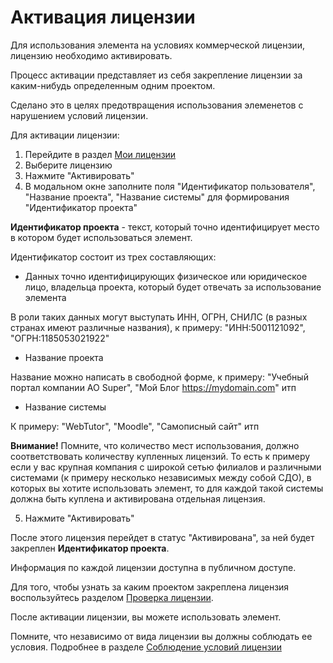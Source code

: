 # Активация лицензии

Для использования элемента на условиях коммерческой лицензии, лицензию необходимо активировать.

Процесс активации представляет из себя закрепление лицензии за каким-нибудь определенным одним проектом.

Сделано это в целях предотвращения использования элеменетов с нарушением условий лицензии.

Для активации лицензии:

1) Перейдите в раздел [Мои лицензии](/guide/my-licenses/)
2) Выберите лицензию
3) Нажмите "Активировать"
4) В модальном окне заполните поля "Идентификатор пользователя", "Название проекта", "Название системы" для формирования "Идентификатор проекта"

**Идентификатор проекта** - текст, который точно идентифицирует место в котором будет использоваться элемент.

Идентификатор состоит из трех составляющих:

* Данных точно идентифицирующих физическое или юридическое лицо, владельца проекта, который будет отвечать за использование элемента

В роли таких данных могут выступать ИНН, ОГРН, СНИЛС (в разных странах имеют различные названия), к примеру: "ИНН:5001121092", "ОГРН:1185053021922" 

* Название проекта

Название можно написать в свободной форме, к примеру: "Учебный портал компании АО Super", "Мой Блог https://mydomain.com" итп

* Название системы

К примеру: "WebTutor", "Moodle", "Самописный сайт" итп

**Внимание!** Помните, что количество мест использования, должно соответствовать количеству купленных лицензий. То есть к примеру если у вас крупная компания с широкой сетью филиалов и различными системами (к примеру несколько независимых между собой СДО), в которых вы хотите использовать элемент, то для каждой такой системы должна быть куплена и активирована отдельная лицензия.

5) Нажмите "Активировать"

После этого лицензия перейдет в статус "Активирована", за ней будет закреплен **Идентификатор проекта**. 

Информация по каждой лицензии доступна в публичном доступе.

Для того, чтобы узнать за каким проектом закреплена лицензия воспользуйтесь разделом [Проверка лицензии](/guide/license-check/).

После активации лицензии, вы можете использовать элемент. 

Помните, что независимо от вида лицензии вы должны соблюдать ее условия. Подробнее в разделе [Соблюдение условий лицензии](/guide/license-compliance/)

